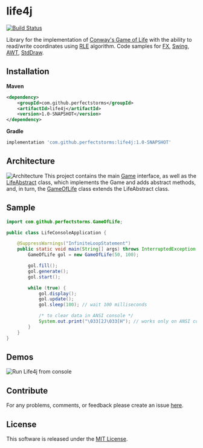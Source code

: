 # life4j
[![Build Status](https://travis-ci.com/perfectstorms/life4j.svg?branch=master)](https://travis-ci.com/perfectstorms/life4j)

Library for the implementation of 
[Conway's Game of Life](https://en.wikipedia.org/wiki/Conway's_Game_of_Life)
with the ability to read/write coordinates using
[RLE](https://en.wikipedia.org/wiki/Run-length_encoding)
algorithm.
Code samples for [FX](), [Swing](), [AWT](), [StdDraw]().

## Installation
**Maven**
```xml
<dependency>
    <groupId>com.github.perfectstorms</groupId>
    <artifactId>life4j</artifactId>
    <version>1.0-SNAPSHOT</version>
</dependency>
```
**Gradle**
```groovy
implementation 'com.github.perfectstorms:life4j:1.0-SNAPSHOT'
```

## Architecture
![Architecture](https://i.ibb.co/xSCRG2K/life4j.png)
This project contains the main 
[Game](src/main/java/org/github/perfectstorms/life4j/Game.java) 
interface, as well as the 
[LifeAbstract](src/main/java/org/github/perfectstorms/life4j/AbstractLife.java) class, 
which implements the Game and adds abstract methods, and, in turn, 
the 
[GameOfLife](src/main/java/org/github/perfectstorms/life4j/GameOfLife.java)
class extends the LifeAbstract class.

## Sample

```java
import com.github.perfectstorms.GameOfLife;

public class LifeConsoleApplication {

    @SuppressWarnings("InfiniteLoopStatement")
    public static void main(String[] args) throws InterruptedException {
        GameOfLife gol = new GameOfLife(50, 100);

        gol.fill();
        gol.generate();
        gol.start();

        while (true) {
            gol.display();
            gol.update();
            gol.sleep(100); // wait 100 milliseconds

            /* to clear data in ANSI console */
            System.out.print("\033[2J\033[H"); // works only on ANSI console
        }
    }
}
```

## Demos
![Run Life4j from console](https://i.ibb.co/zbtXmtJ/life.gif)

## Contribute
For any problems, comments, or feedback please create an issue [here](https://github.com/perfectstorms/life4j/issues).
<br>

## License
This software is released under the [MIT License](http://mitlicense.org).
